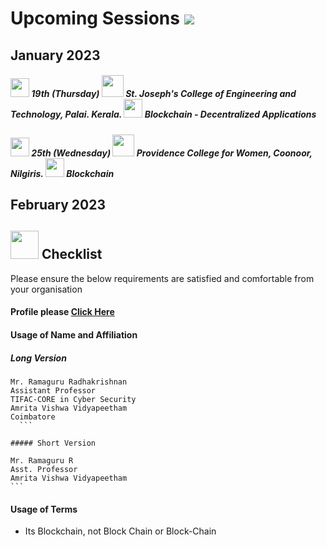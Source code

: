 # Upcoming Sessions ![](https://img.shields.io/badge/-Live-Green)

## January 2023

##### <img src="https://user-images.githubusercontent.com/7790256/209120058-ed3a633f-79ed-4c90-b39b-fbe10d6c0c50.png" width="30" />  19th (Thursday) <img src="https://user-images.githubusercontent.com/7790256/209119710-8243f650-9ca5-4945-9c41-81bf2f4d6e80.png" width="35" /> St. Joseph's College of Engineering and Technology, Palai. Kerala.  <img src="https://user-images.githubusercontent.com/7790256/209121210-9c960daf-b7cf-4d89-82cd-e643da82456d.png" width="30" /> Blockchain - Decentralized Applications 

##### <img src="https://user-images.githubusercontent.com/7790256/209120058-ed3a633f-79ed-4c90-b39b-fbe10d6c0c50.png" width="30" />  25th (Wednesday) <img src="https://user-images.githubusercontent.com/7790256/209119710-8243f650-9ca5-4945-9c41-81bf2f4d6e80.png" width="35" /> Providence College for Women, Coonoor, Nilgiris.  <img src="https://user-images.githubusercontent.com/7790256/209121210-9c960daf-b7cf-4d89-82cd-e643da82456d.png" width="30" /> Blockchain
  
## February 2023

## <img src="https://user-images.githubusercontent.com/7790256/209120763-48cbca50-c573-4510-b592-8d7ca8ea4e2b.png" width="45" /> Checklist
 
 Please ensure the below requirements are satisfied and comfortable from your organisation
 
#### Profile please [Click Here](https://ramagururadhakrishnan.github.io/) 
 
#### Usage of Name and Affiliation
 
##### Long Version

  ```
  Mr. Ramaguru Radhakrishnan
  Assistant Professor
  TIFAC-CORE in Cyber Security
  Amrita Vishwa Vidyapeetham
  Coimbatore
    ```
  
 ##### Short Version
 
   ```
    Mr. Ramaguru R
    Asst. Professor
    Amrita Vishwa Vidyapeetham
    ```    
  
 #### Usage of Terms 
    
 - Its Blockchain, not Block Chain or Block-Chain
